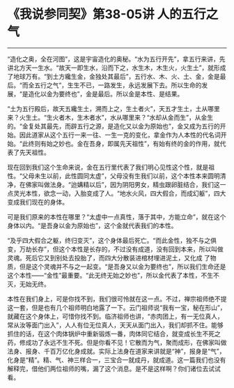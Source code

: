 # 《我说参同契》第38-05讲 人的五行之气

------

“造化之奥，全在河图”，这是宇宙造化的奥秘。“水为五行开先”，拿五行来讲，先讲北方天一生水。“故天一即生水，沿而下之，水生木，木生火，火生土”，就形成了地球万有。“到土方纔生金，金独处其最后”，五行水、木、火、土、金，金是最后。“而全五行之气”，生生不已，一路发生，永远发展下去。所以生命的发展，“是造化以金为要终也”，金是最后。所以金是本性、是结果。

“土为五行殿后，故天五纔生土，溯而上之，生土者火”，天五才生土，土从哪里来？火生土。“生火者木，生木者水”，水从哪里来？“水却从金而生”，从金生的。“金复处其最先，而辟五行之源，是造化又以金为原始也”，金又成为五行的开始。因此道家从这个五行一来一往、一生一克的变化，拿金作为人本性的代名词开始。“此终则有始之妙也。金在吾身，即属先天祖性”，有始有终的金的作用，就代表了先天祖性。

现在回到我们这个生命来说，金在五行里代表了我们明心见性这个性，就是祖性。“父母未生以前，此性圆同太虚”，父母没有生我们以前，这个本性本来圆明清净，在佛家叫做法身。“迨媾精以后”，因为阴阳男女，精虫跟卵脏结合，我们这一点灵光本性，欲念一动，入胎变成了人。“地水火风，四大假合，而成幻躯”，四大变成我们现在的身体。

可是我们原来的本性在哪里？“太虚中一点真性，落于其中，方能立命”，就在这个身体以内。“是吾身以金为原始也”，这个金就代表我们的本性。

“及乎四大假合之躯，终归变灭”，这个身体最后死亡。“而此金性，独不与之俱变，万劫长存”，但这个本性是长存的，不过没有成道，没有回到本来，所以叫做灵魂。死后它又到别处去投胎了，而四大分散装进棺材埋进泥土，又化成 了物质，但是这个灵魂并不与之一起变。“是吾身又以金为要终也”，所以我们生命还是这个本性——“金性”最重要。“此无终无始之妙也”，所以金代表了本性，不生不灭，无始无终。

本性在我们身上，可是你找不到，我们很可怜就在这一点。不过，禅宗祖师绝不提这一套，但是也有几个祖师明白地露了一下。云门祖师说“我有一宝，秘在形山”，就藏在这个身体上，可惜你找不到。临济祖师也讲，“赤肉团上，有一无位真人，常从汝等面门出入”，人人有位无位真人，天天从面门出入，我们却抓不住。能够抓住的话，在这个肉体锅炉中重新锻炼一番，肉体同它结合，就变成长生不死之药，修成功了永远不生不死。但是你看不见！它散而为气，聚而成形，在佛家叫做法身、报身、千百万亿化身成就。实际上法身在道家来讲就是“神”，报身是“气”，化身是“精”。精、气、神三样合一，三宝合一就成丹，就成道。这一篇我们也没有解释完，借他们两位祖师的嘴，漏了这个消息。是不是这样啊？你们诸位去试试看。